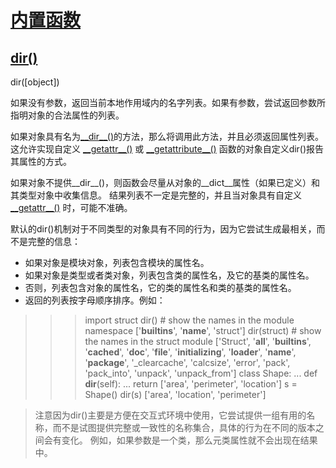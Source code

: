 # [内置函数](https://github.com/Summer-Felix/Develop/blob/master/Python/内置函数.md) #

## [dir()](http://python.usyiyi.cn/translate/python_352/library/functions.html) ##

dir([object])

如果没有参数，返回当前本地作用域内的名字列表。如果有参数，尝试返回参数所指明对象的合法属性的列表。

如果对象具有名为[\_\_dir\_\_()](http://python.usyiyi.cn/translate/python_352/reference/datamodel.html#object.__dir__)的方法，那么将调用此方法，并且必须返回属性列表。
这允许实现自定义
[\_\_getattr\_\_()](http://python.usyiyi.cn/translate/python_352/reference/datamodel.html#object.__getattr__)
或
[\_\_getattribute\_\_()](http://python.usyiyi.cn/translate/python_352/reference/datamodel.html#object.__getattribute__)
函数的对象自定义dir()报告其属性的方式。

如果对象不提供__dir__()，则函数会尽量从对象的__dict__属性（如果已定义）和其类型对象中收集信息。
结果列表不一定是完整的，并且当对象具有自定义
[\_\_getattr\_\_()](http://python.usyiyi.cn/translate/python_352/reference/datamodel.html#object.__getattr__)
时，可能不准确。

默认的dir()机制对于不同类型的对象具有不同的行为，因为它尝试生成最相关，而不是完整的信息：

* 如果对象是模块对象，列表包含模块的属性名。
* 如果对象是类型或者类对象，列表包含类的属性名，及它的基类的属性名。
* 否则，列表包含对象的属性名，它的类的属性名和类的基类的属性名。
* 返回的列表按字母顺序排序。例如：

>>>
>>> import struct
>>> dir()   # show the names in the module namespace
['__builtins__', '__name__', 'struct']
>>> dir(struct)   # show the names in the struct module 
['Struct', '__all__', '__builtins__', '__cached__', '__doc__', '__file__',
 '__initializing__', '__loader__', '__name__', '__package__',
 '_clearcache', 'calcsize', 'error', 'pack', 'pack_into',
 'unpack', 'unpack_from']
>>> class Shape:
...     def __dir__(self):
...         return ['area', 'perimeter', 'location']
>>> s = Shape()
>>> dir(s)
['area', 'location', 'perimeter']

> 注意因为dir()主要是方便在交互式环境中使用，它尝试提供一组有用的名称，而不是试图提供完整或一致性的名称集合，具体的行为在不同的版本之间会有变化。
> 例如，如果参数是一个类，那么元类属性就不会出现在结果中。